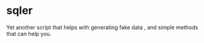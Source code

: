 # sqler
Yet another script that helps with generating fake data , and simple methods that can help you.
